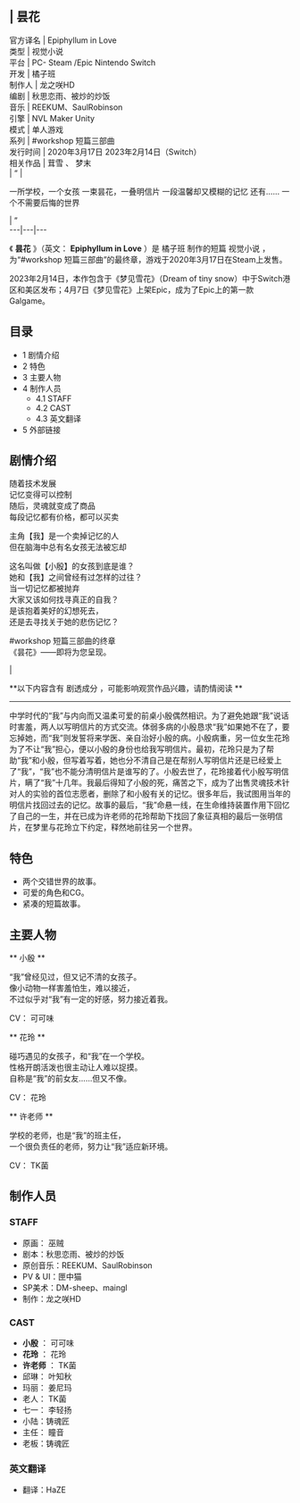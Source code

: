 |  昙花  
---  
官方译名  |  Epiphyllum in Love   
类型  |  视觉小说   
平台  |  PC-  Steam  /Epic  Nintendo Switch   
开发  |  橘子班   
制作人  |  龙之咲HD   
编剧  |  秋思恋雨、被炒的炒饭   
音乐  |  REEKUM、SaulRobinson   
引擎  |  NVL Maker Unity   
模式  |  单人游戏   
系列  |  #workshop 短篇三部曲   
发行时间  |  2020年3月17日  2023年2月14日（Switch）   
相关作品  |  茸雪  、  梦末   
|  “  | 

一所学校，一个女孩  一束昙花，一叠明信片  一段温馨却又模糊的记忆  还有……  一个不需要后悔的世界 </br>

|  ”  
---|---|---  
  
《 **昙花** 》（英文： **Epiphyllum in Love** ）是  橘子班  制作的短篇  视觉小说  ，为“#workshop
短篇三部曲”的最终章，游戏于2020年3月17日在Steam上发售。

2023年2月14日，本作包含于《梦见雪花》（Dream of tiny
snow）中于Switch港区和美区发布；4月7日《梦见雪花》上架Epic，成为了Epic上的第一款Galgame。

##  目录

  * 1  剧情介绍 
  * 2  特色 
  * 3  主要人物 
  * 4  制作人员 
    * 4.1  STAFF 
    * 4.2  CAST 
    * 4.3  英文翻译 
  * 5  外部链接 

##  剧情介绍

随着技术发展  
记忆变得可以控制  
随后，灵魂就变成了商品  
每段记忆都有价格，都可以买卖  
  
主角【我】是一个卖掉记忆的人  
但在脑海中总有名女孩无法被忘却  
  
这名叫做【小殷】的女孩到底是谁？  
她和【我】之间曾经有过怎样的过往？  
当一切记忆都被抛弃  
大家又该如何找寻真正的自我？  
是该抱着美好的幻想死去，  
还是去寻找关于她的悲伤记忆？  
  
#workshop 短篇三部曲的终章  
《昙花》——即将为您呈现。

|

**以下内容含有 剧透成分  ，可能影响观赏作品兴趣，请酌情阅读 **  
  
---  
中学时代的“我”与内向而又温柔可爱的前桌小殷偶然相识。为了避免她跟“我”说话时害羞，两人以写明信片的方式交流。体弱多病的小殷恳求“我”如果她不在了，要忘掉她，而“我”则发誓将来学医、亲自治好小殷的病。小殷病重，另一位女生花玲为了不让“我”担心，便以小殷的身份也给我写明信片。最初，花玲只是为了帮助“我”和小殷，但写着写着，她也分不清自己是在帮别人写明信片还是已经爱上了“我”，“我”也不能分清明信片是谁写的了。小殷去世了，花玲接着代小殷写明信片，瞒了“我”十几年。我最后得知了小殷的死，痛苦之下，成为了出售灵魂技术针对人的实验的首位志愿者，删除了和小殷有关的记忆。很多年后，我试图用当年的明信片找回过去的记忆。故事的最后，“我”命悬一线，在生命维持装置作用下回忆了自己的一生，并在已成为许老师的花玲帮助下找回了象征真相的最后一张明信片，在梦里与花玲立下约定，释然地前往另一个世界。
</br>  
  
##  特色

  * 两个交错世界的故事。 
  * 可爱的角色和CG。 
  * 紧凑的短篇故事。 

##  主要人物

** 小殷  **

“我”曾经见过，但又记不清的女孩子。  
像小动物一样害羞怕生，难以接近，  
不过似乎对“我”有一定的好感，努力接近着我。

CV：  可可味

** 花玲  **

碰巧遇见的女孩子，和“我”在一个学校。  
性格开朗活泼也很主动让人难以捉摸。  
自称是“我”的前女友……但又不像。

CV：  花玲

** 许老师  **

学校的老师，也是“我”的班主任，  
一个很负责任的老师，努力让“我”适应新环境。

CV：  TK菌

##  制作人员

###  STAFF

  * 原画：  巫贼 
  * 剧本：秋思恋雨、被炒的炒饭 
  * 原创音乐：REEKUM、SaulRobinson 
  * PV & UI：匣中猫 
  * SP美术：DM-sheep、maingl 
  * 制作：龙之咲HD 

###  CAST

  * **小殷** ：  可可味 
  * **花玲** ：  花玲 
  * **许老师** ：  TK菌 
  * 邱琳：  叶知秋 
  * 玛丽：  姜尼玛 
  * 老人：  TK菌 
  * 七一：  李轻扬 
  * 小陆：铸魂匠 
  * 主任：  瞳音 
  * 老板：铸魂匠 

###  英文翻译

  * 翻译：HaZE 